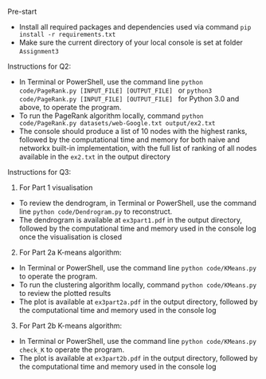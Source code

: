 Pre-start
-   Install all required packages and dependencies used via command `pip install -r requirements.txt`
-   Make sure the current directory of your local console is set at folder `Assignment3`

Instructions for Q2: 
-   In Terminal or PowerShell, use the command line `python code/PageRank.py [INPUT_FILE] [OUTPUT_FILE] ` or `python3 code/PageRank.py [INPUT_FILE] [OUTPUT_FILE] ` for Python 3.0 and above, to operate the program. 
-   To run the PageRank algorithm locally, command `python code/PageRank.py datasets/web-Google.txt output/ex2.txt`
-   The console should produce a list of 10 nodes with the highest ranks, followed by the computational time and memory for both naive and networkx built-in implementation, with the full list of ranking of all nodes available in the `ex2.txt` in the output directory

Instructions for Q3: 
1) For Part 1 visualisation
-   To review the dendrogram, in Terminal or PowerShell, use the command line `python code/Dendrogram.py` to reconstruct. 
-   The dendrogram is available at `ex3part1.pdf` in the output directory, followed by the computational time and memory used in the console log once the visualisation is closed

2) For Part 2a K-means algorithm: 
-   In Terminal or PowerShell, use the command line `python code/KMeans.py` to operate the program. 
-   To run the clustering algorithm locally, command `python code/KMeans.py` to review the plotted results
-   The plot is available at `ex3part2a.pdf` in the output directory, followed by the computational time and memory used in the console log

3) For Part 2b K-means algorithm: 
-   In Terminal or PowerShell, use the command line `python code/KMeans.py check_K` to operate the program. 
-   The plot is available at `ex3part2b.pdf` in the output directory, followed by the computational time and memory used in the console log